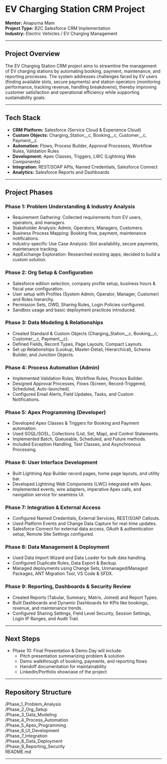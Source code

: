 # EV Charging Station CRM Project

**Mentor:** Anapurna Mam  
**Project Type:** B2C Salesforce CRM Implementation  
**Industry:** Electric Vehicles / EV Charging Management  

---

## Project Overview
The EV Charging Station CRM project aims to streamline the management of EV charging stations by automating booking, payment, maintenance, and reporting processes. The system addresses challenges faced by EV users (finding available slots, secure payments) and station operators (monitoring performance, tracking revenue, handling breakdowns), thereby improving customer satisfaction and operational efficiency while supporting sustainability goals.

---

## Tech Stack
- **CRM Platform:** Salesforce (Service Cloud & Experience Cloud)  
- **Custom Objects:** Charging_Station__c, Booking__c, Customer__c, Payment__c  
- **Automation:** Flows, Process Builder, Approval Processes, Workflow Rules, Validation Rules  
- **Development:** Apex Classes, Triggers, LWC (Lightning Web Components)  
- **Integration:** REST/SOAP APIs, Named Credentials, Salesforce Connect  
- **Analytics:** Salesforce Reports and Dashboards  

---

## Project Phases

### Phase 1: Problem Understanding & Industry Analysis
- Requirement Gathering: Collected requirements from EV users, operators, and managers.  
- Stakeholder Analysis: Admin, Operators, Managers, Customers.  
- Business Process Mapping: Booking flow, payment, maintenance notifications.  
- Industry-specific Use Case Analysis: Slot availability, secure payments, maintenance tracking.  
- AppExchange Exploration: Researched existing apps; decided to build a custom solution.  

### Phase 2: Org Setup & Configuration
- Salesforce edition selection, company profile setup, business hours & fiscal year configuration.  
- User setup with Profiles (System Admin, Operator, Manager, Customer) and Roles hierarchy.  
- Permission Sets, OWD, Sharing Rules, Login Policies configured.  
- Sandbox usage and basic deployment practices introduced.  

### Phase 3: Data Modeling & Relationships
- Created Standard & Custom Objects (Charging_Station__c, Booking__c, Customer__c, Payment__c).  
- Defined Fields, Record Types, Page Layouts, Compact Layouts.  
- Set up Relationships (Lookup, Master-Detail, Hierarchical), Schema Builder, and Junction Objects.  

### Phase 4: Process Automation (Admin)
- Implemented Validation Rules, Workflow Rules, Process Builder.  
- Designed Approval Processes, Flows (Screen, Record-Triggered, Scheduled, Auto-launched).  
- Configured Email Alerts, Field Updates, Tasks, and Custom Notifications.  

### Phase 5: Apex Programming (Developer)
- Developed Apex Classes & Triggers for Booking and Payment automation.  
- Used SOQL/SOSL, Collections (List, Set, Map), and Control Statements.  
- Implemented Batch, Queueable, Scheduled, and Future methods.  
- Included Exception Handling, Test Classes, and Asynchronous Processing.  

### Phase 6: User Interface Development
- Built Lightning App Builder record pages, home page layouts, and utility bar.  
- Developed Lightning Web Components (LWC) integrated with Apex.  
- Implemented events, wire adapters, imperative Apex calls, and navigation service for seamless UI.  

### Phase 7: Integration & External Access
- Configured Named Credentials, External Services, REST/SOAP Callouts.  
- Used Platform Events and Change Data Capture for real-time updates.  
- Salesforce Connect for external data access, OAuth & authentication setup, Remote Site Settings configured.  

### Phase 8: Data Management & Deployment
- Used Data Import Wizard and Data Loader for bulk data handling.  
- Configured Duplicate Rules, Data Export & Backup.  
- Managed deployments using Change Sets, Unmanaged/Managed Packages, ANT Migration Tool, VS Code & SFDX.  

### Phase 9: Reporting, Dashboards & Security Review
- Created Reports (Tabular, Summary, Matrix, Joined) and Report Types.  
- Built Dashboards and Dynamic Dashboards for KPIs like bookings, revenue, and maintenance trends.  
- Configured Sharing Settings, Field Level Security, Session Settings, Login IP Ranges, and Audit Trail.  

---

## Next Steps
- Phase 10: Final Presentation & Demo Day will include:  
  - Pitch presentation summarizing problem & solution  
  - Demo walkthrough of booking, payments, and reporting flows  
  - Handoff documentation for maintainability  
  - LinkedIn/Portfolio showcase of the project  

---

## Repository Structure
/Phase_1_Problem_Analysis  
/Phase_2_Org_Setup  
/Phase_3_Data_Modeling  
/Phase_4_Process_Automation  
/Phase_5_Apex_Programming  
/Phase_6_UI_Development  
/Phase_7_Integration  
/Phase_8_Data_Deployment  
/Phase_9_Reporting_Security  
README.md

---
